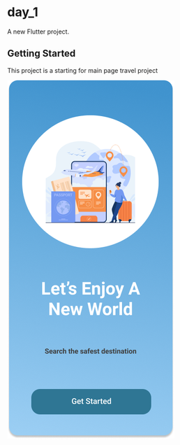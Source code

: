# day_1

A new Flutter project.

## Getting Started

This project is a starting for main page travel project

<img src="day_1/assets/readme_images/r1.png">
